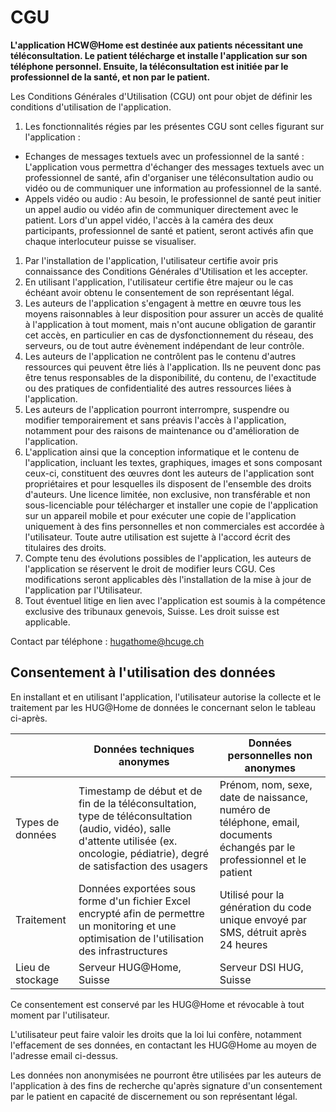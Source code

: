 # CGU

**L'application HCW@Home est destinée aux patients nécessitant une téléconsultation. Le patient télécharge et installe l'application sur son téléphone personnel. Ensuite, la téléconsultation est initiée par le professionnel de la santé, et non par le patient.**

Les Conditions Générales d'Utilisation (CGU) ont pour objet de définir les conditions d'utilisation de l'application.

1. Les fonctionnalités régies par les présentes CGU sont celles figurant sur l'application :
 * Echanges de messages textuels avec un professionnel de la santé :
L'application vous permettra d'échanger des messages textuels avec un professionnel de santé, afin d'organiser une téléconsultation audio ou vidéo ou de communiquer une information au professionnel de la santé.
 * Appels vidéo ou audio : Au besoin, le professionnel de santé peut initier un appel audio ou vidéo afin de communiquer directement avec le patient. Lors d'un appel vidéo, l'accès à la caméra des deux participants, professionnel de santé et patient, seront activés afin que chaque interlocuteur puisse se visualiser. 
1. Par l'installation de l'application, l'utilisateur certifie avoir pris connaissance des Conditions Générales d'Utilisation et les accepter.
1. En utilisant l'application, l'utilisateur certifie être majeur ou le cas échéant avoir obtenu le consentement de son représentant légal.
2. Les auteurs de l'application s'engagent à mettre en œuvre tous les moyens raisonnables à leur disposition pour assurer un accès de qualité à l'application à tout moment, mais n'ont aucune obligation de garantir cet accès, en particulier en cas de dysfonctionnement du réseau, des serveurs, ou de tout autre évènement indépendant de leur contrôle.
1. Les auteurs de l'application ne contrôlent pas le contenu d'autres ressources qui peuvent être liés à l'application. Ils ne peuvent donc pas être tenus responsables de la disponibilité, du contenu, de l'exactitude ou des pratiques de confidentialité des autres ressources liées à l'application.
1. Les auteurs de l'application pourront interrompre, suspendre ou modifier temporairement et sans préavis l'accès à l'application, notamment pour des raisons de maintenance ou d'amélioration de l'application.
1. L'application ainsi que la conception informatique et le contenu de l'application, incluant les textes, graphiques, images et sons composant ceux-ci, constituent des œuvres dont les auteurs de l'application sont propriétaires et pour lesquelles ils disposent de l'ensemble des droits d'auteurs. Une licence limitée, non exclusive, non transférable et non sous-licenciable pour télécharger et installer une copie de l'application sur un appareil mobile et pour exécuter une copie de l'application uniquement à des fins personnelles et non commerciales est accordée à l'utilisateur. Toute autre utilisation est sujette à l'accord écrit des titulaires des droits.
1. Compte tenu des évolutions possibles de l'application, les auteurs de l'application se réservent le droit de modifier leurs CGU. Ces modifications seront applicables dès l'installation de la mise à jour de l'application par l'Utilisateur.
1. Tout éventuel litige en lien avec l'application est soumis à la compétence exclusive des tribunaux genevois, Suisse. Les droit suisse est applicable. 

Contact par téléphone : hugathome@hcuge.ch

## Consentement à l'utilisation des données

En installant et en utilisant l'application, l'utilisateur autorise la collecte et le traitement par les HUG@Home de données le concernant selon le tableau ci-après.

|                  | Données techniques anonymes | Données personnelles non anonymes |
|------------------|---|---|
| Types de données | Timestamp de début et de fin de la téléconsultation, type de téléconsultation (audio, vidéo), salle d'attente utilisée (ex. oncologie, pédiatrie), degré de satisfaction des usagers | Prénom, nom, sexe, date de naissance, numéro de téléphone, email, documents échangés par le professionnel et le patient |
| Traitement | Données exportées sous forme d'un fichier Excel encrypté afin de permettre un monitoring et une optimisation de l'utilisation des infrastructures | Utilisé pour la génération du code unique envoyé par SMS, détruit après 24 heures |
| Lieu de stockage |  Serveur HUG@Home, Suisse | Serveur DSI HUG, Suisse |

Ce consentement est conservé par les HUG@Home et révocable à tout moment par l'utilisateur.

L'utilisateur peut faire valoir les droits que la loi lui confère, notamment l'effacement de ses données, en contactant les HUG@Home au moyen de l'adresse email ci-dessus.

Les données non anonymisées ne pourront être utilisées par les auteurs de l'application à des fins de recherche qu'après signature d'un consentement par le patient en capacité de discernement ou son représentant légal. 